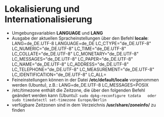 # Lokalisierung und Internationalisierung

* Umgebungsvariablen **LANGUAGE** und **LANG**
* Ausgabe der aktuellen Spracheinstellungen über den Befehl **locale**: LANG=de\_DE.UTF-8 LANGUAGE=de\_DE LC\_CTYPE="de\_DE.UTF-8" LC\_NUMERIC="de\_DE.UTF-8" LC\_TIME="de\_DE.UTF-8" LC\_COLLATE="de\_DE.UTF-8" LC\_MONETARY="de\_DE.UTF-8" LC\_MESSAGES="de\_DE.UTF-8" LC\_PAPER="de\_DE.UTF-8" LC\_NAME="de\_DE.UTF-8" LC\_ADDRESS="de\_DE.UTF-8" LC\_TELEPHONE="de\_DE.UTF-8" LC\_MEASUREMENT="de\_DE.UTF-8" LC\_IDENTIFICATION="de\_DE.UTF-8" LC\_ALL=
* Feineinstellungen können in der Datei **/etc/default/locale** vorgenommen werden \(Ubuntu\), z.B.: LANG=de\_DE.UTF-8 LC\_MESSAGES=POSIX
* /etc/timezone enthält die Zeitzone, die über den folgenden Befehl geändert werden kann \(Ubuntu\): `sudo dpkg-reconfigure tzdata   oder   sudo timedatectl set-timezone Europe/Berlin`
* verfügbare Zeitzonen sind in dem Verzeichnis **/usr/share/zoneinfo/** zu finden

